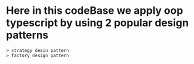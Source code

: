 # Here in this codeBase we apply oop typescript by using 2 popular design patterns 
    > strategy desin pattern
    > factory design pattern
